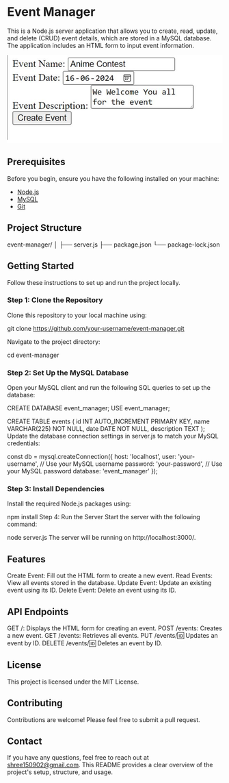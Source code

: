 # Event Manager

This is a Node.js server application that allows you to create, read, update, and delete (CRUD) event details, which are stored in a MySQL database. The application includes an HTML form to input event information.

![Project Screenshot](images/screenshot.JPG)

## Prerequisites

Before you begin, ensure you have the following installed on your machine:

- [Node.js](https://nodejs.org/)
- [MySQL](https://www.mysql.com/)
- [Git](https://git-scm.com/)

## Project Structure

event-manager/
│
├── server.js
├── package.json
└── package-lock.json


## Getting Started

Follow these instructions to set up and run the project locally.

### Step 1: Clone the Repository

Clone this repository to your local machine using:

git clone https://github.com/your-username/event-manager.git

Navigate to the project directory:

cd event-manager

### Step 2: Set Up the MySQL Database
Open your MySQL client and run the following SQL queries to set up the database:

CREATE DATABASE event_manager;
USE event_manager;

CREATE TABLE events (
  id INT AUTO_INCREMENT PRIMARY KEY,
  name VARCHAR(225) NOT NULL,
  date DATE NOT NULL,
  description TEXT
);
Update the database connection settings in server.js to match your MySQL credentials:

const db = mysql.createConnection({
  host: 'localhost',
  user: 'your-username', // Use your MySQL username
  password: 'your-password', // Use your MySQL password
  database: 'event_manager'
});

### Step 3: Install Dependencies
Install the required Node.js packages using:


npm install
Step 4: Run the Server
Start the server with the following command:

node server.js
The server will be running on http://localhost:3000/.

## Features
Create Event: Fill out the HTML form to create a new event.
Read Events: View all events stored in the database.
Update Event: Update an existing event using its ID.
Delete Event: Delete an event using its ID.

## API Endpoints
GET /: Displays the HTML form for creating an event.
POST /events: Creates a new event.
GET /events: Retrieves all events.
PUT /events/:id: Updates an event by ID.
DELETE /events/:id: Deletes an event by ID.

## License
This project is licensed under the MIT License.

## Contributing
Contributions are welcome! Please feel free to submit a pull request.

## Contact
If you have any questions, feel free to reach out at shree150902@gmail.com.
This README provides a clear overview of the project's setup, structure, and usage.
